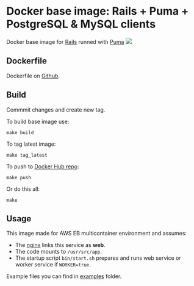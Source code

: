 Docker base image: Rails + Puma + PostgreSQL & MySQL clients
============================================================

Docker base image for [Rails](http://rubyonrails.org) runned with [Puma](http://puma.io)
[![](https://badge.imagelayers.io/asux/rails:latest.svg)](https://imagelayers.io/?images=asux/rails:latest 'Get your own badge on imagelayers.io')

## Dockerfile

Dockerfile on [Github](https://github.com/asux/docker-images/blob/master/rails/Dockerfile).

## Build
Commmit changes and create new tag.

To build base image use:

```shell
make build
```

To tag latest image:

```shell
make tag_latest
```

To push to [Docker Hub repo](https://hub.docker.com/r/asux/rails/):

```shell
make push
```

Or do this all:

```shell
make
```

## Usage

This image made for AWS EB multicontainer environment and assumes:
  * The [nginx](https://github.com/asux/docker-images/blob/master/nginx/) links this service as **web**.
  * The code mounts to `/usr/src/app`.
  * The startup script `bin/start.sh` prepares and runs web service or worker service if `WORKER=true`.

Example files you can find in [examples](https://github.com/asux/docker-images/blob/master/rails/examples/) folder.
